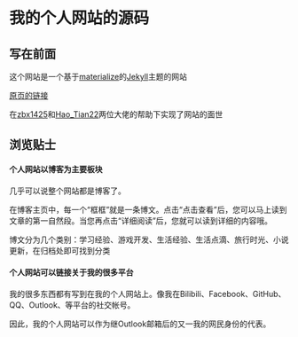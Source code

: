 我的个人网站的源码
==============


## 写在前面

这个网站是一个基于[materialize](http://materializecss.com)的[Jekyll](https://jekyllcn.com/)主题的网站

[原页的链接](https://mumuxme.github.io/materialize-jekyll/)

在[zbx1425](https://github.com/zbx1425)和[Hao_Tian22](https://github.com/HaoTian22)两位大佬的帮助下实现了网站的面世


## 浏览贴士

#### 个人网站以博客为主要板块

几乎可以说整个网站都是博客了。

在博客主页中，每一个“框框”就是一条博文。点击“点击查看”后，您可以马上读到文章的第一自然段。当您再点击“详细阅读”后，您就可以读到详细的内容哦。

博文分为几个类别：学习经验、游戏开发、生活经验、生活点滴、旅行时光、小说更新，在归档处即可找到分类

#### 个人网站可以链接关于我的很多平台

我的很多东西都有写到在我的个人网站上。像我在Bilibili、Facebook、GitHub、QQ、Outlook、等平台的社交帐号。

因此，我的个人网站可以作为继Outlook邮箱后的又一我的网民身份的代表。